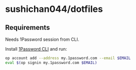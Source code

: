
# sushichan044/dotfiles

## Requirements

Needs 1Password session from CLI.

Install [1Password CLI](https://developer.1password.com/docs/cli/get-started/) and run:

```bash
op account add --address my.1password.com --email $EMAIL
eval $(op signin my.1password.com $EMAIL)
```
